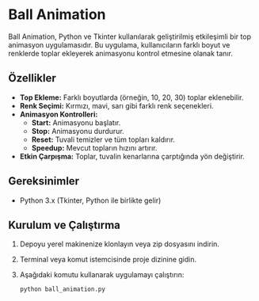 # Ball Animation

Ball Animation, Python ve Tkinter kullanılarak geliştirilmiş etkileşimli bir top animasyon uygulamasıdır. Bu uygulama, kullanıcıların farklı boyut ve renklerde toplar ekleyerek animasyonu kontrol etmesine olanak tanır.

## Özellikler

- **Top Ekleme:** Farklı boyutlarda (örneğin, 10, 20, 30) toplar eklenebilir.
- **Renk Seçimi:** Kırmızı, mavi, sarı gibi farklı renk seçenekleri.
- **Animasyon Kontrolleri:** 
  - **Start:** Animasyonu başlatır.
  - **Stop:** Animasyonu durdurur.
  - **Reset:** Tuvali temizler ve tüm topları kaldırır.
  - **Speedup:** Mevcut topların hızını artırır.
- **Etkin Çarpışma:** Toplar, tuvalin kenarlarına çarptığında yön değiştirir.

## Gereksinimler

- Python 3.x (Tkinter, Python ile birlikte gelir)

## Kurulum ve Çalıştırma

1. Depoyu yerel makinenize klonlayın veya zip dosyasını indirin.
2. Terminal veya komut istemcisinde proje dizinine gidin.
3. Aşağıdaki komutu kullanarak uygulamayı çalıştırın:

   ```bash
   python ball_animation.py
